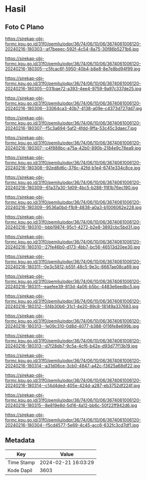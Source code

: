 # Hasil

## Foto C Plano

https://sirekap-obj-formc.kpu.go.id/31f0/pemilu/pdpr/36/74/06/10/06/3674061006120-20240216-180303--af7beeec-592f-4c54-8a75-30f86b5271b6.jpg

https://sirekap-obj-formc.kpu.go.id/31f0/pemilu/pdpr/36/74/06/10/06/3674061006120-20240216-180305--c5fcac6f-5950-40b4-b8e8-8e7e8bd94f99.jpg

https://sirekap-obj-formc.kpu.go.id/31f0/pemilu/pdpr/36/74/06/10/06/3674061006120-20240216-180305--031bae72-a393-4ee4-9759-9a97c337de25.jpg

https://sirekap-obj-formc.kpu.go.id/31f0/pemilu/pdpr/36/74/06/10/06/3674061006120-20240216-180306--33064ca3-40b7-4138-a09e-c4373d727dd7.jpg

https://sirekap-obj-formc.kpu.go.id/31f0/pemilu/pdpr/36/74/06/10/06/3674061006120-20240216-180307--f5c3a694-5af2-4fdd-9ffa-53c45c3daec7.jpg

https://sirekap-obj-formc.kpu.go.id/31f0/pemilu/pdpr/36/74/06/10/06/3674061006120-20240216-180307--c4f888bc-a75a-42b0-890b-2184e9c78ea9.jpg

https://sirekap-obj-formc.kpu.go.id/31f0/pemilu/pdpr/36/74/06/10/06/3674061006120-20240216-180308--92ed8d6c-376c-42fd-b1e4-6741e334c8ce.jpg

https://sirekap-obj-formc.kpu.go.id/31f0/pemilu/pdpr/36/74/06/10/06/3674061006120-20240216-180309--61a37a30-1d09-4bc5-b288-1f81b76ec190.jpg

https://sirekap-obj-formc.kpu.go.id/31f0/pemilu/pdpr/36/74/06/10/06/3674061006120-20240216-180309--9536a0bd-f1b9-4838-a0a3-b1006062e228.jpg

https://sirekap-obj-formc.kpu.go.id/31f0/pemilu/pdpr/36/74/06/10/06/3674061006120-20240216-180310--bbb19874-95c1-4272-b2e8-3892cbc5bd31.jpg

https://sirekap-obj-formc.kpu.go.id/31f0/pemilu/pdpr/36/74/06/10/06/3674061006120-20240216-180310--27fe46b0-d173-4bb7-bc56-46513d20ee30.jpg

https://sirekap-obj-formc.kpu.go.id/31f0/pemilu/pdpr/36/74/06/10/06/3674061006120-20240216-180311--0e3c5812-b55f-48c5-9e3c-6667ae08ca69.jpg

https://sirekap-obj-formc.kpu.go.id/31f0/pemilu/pdpr/36/74/06/10/06/3674061006120-20240216-180311--eaefee39-813d-4a06-b5bc-4483e6eedbc5.jpg

https://sirekap-obj-formc.kpu.go.id/31f0/pemilu/pdpr/36/74/06/10/06/3674061006120-20240216-180312--5f4b30b6-31c1-4e20-89c8-18149a337683.jpg

https://sirekap-obj-formc.kpu.go.id/31f0/pemilu/pdpr/36/74/06/10/06/3674061006120-20240216-180313--1e09c310-0d8d-4077-b388-0116fe8e699b.jpg

https://sirekap-obj-formc.kpu.go.id/31f0/pemilu/pdpr/36/74/06/10/06/3674061006120-20240216-180313--d7f28db7-9c5a-4cf6-b42e-d93d77f13b19.jpg

https://sirekap-obj-formc.kpu.go.id/31f0/pemilu/pdpr/36/74/06/10/06/3674061006120-20240216-180314--a31d06ce-3cb0-4847-a42c-f3625a68df22.jpg

https://sirekap-obj-formc.kpu.go.id/31f0/pemilu/pdpr/36/74/06/10/06/3674061006120-20240216-180314--c14d4ded-405e-424d-a287-eb3752df224f.jpg

https://sirekap-obj-formc.kpu.go.id/31f0/pemilu/pdpr/36/74/06/10/06/3674061006120-20240216-180315--8e819e8d-5d16-4a12-bb6c-50f22ff942d6.jpg

https://sirekap-obj-formc.kpu.go.id/31f0/pemilu/pdpr/36/74/06/10/06/3674061006120-20240216-180304--f5cd4577-5e69-4c45-acc6-632fc3cd7df1.jpg


## Metadata

| Key        | Value               |
| ---------- | ------------------- |
| Time Stamp | 2024-02-21 16:03:29 |
| Kode Dapil | 3603                |



